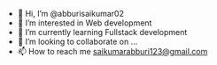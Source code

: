 - 👋 Hi, I’m @abburisaikumar02
- 👀 I’m interested in Web development
- 🌱 I’m currently learning Fullstack development
- 💞️ I’m looking to collaborate on ...
- 📫 How to reach me saikumarabburi123@gmail.com

<!---
abburisaikumar02/abburisaikumar02 is a ✨ special ✨ repository because its `README.md` (this file) appears on your GitHub profile.
You can click the Preview link to take a look at your changes.
--->
